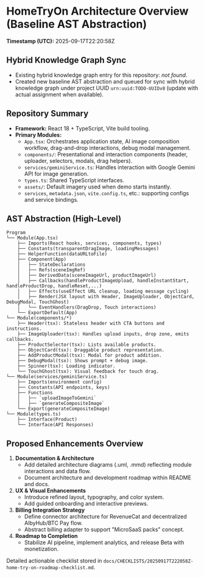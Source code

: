# HomeTryOn Architecture Overview (Baseline AST Abstraction)

**Timestamp (UTC):** 2025-09-17T22:20:58Z

## Hybrid Knowledge Graph Sync
- Existing hybrid knowledge graph entry for this repository: _not found_.
- Created new baseline AST abstraction and queued for sync with hybrid knowledge graph under project UUID `urn:uuid:TODO-UUIDv8` (update with actual assignment when available).

## Repository Summary
- **Framework:** React 18 + TypeScript, Vite build tooling.
- **Primary Modules:**
  - `App.tsx`: Orchestrates application state, AI image composition workflow, drag-and-drop interactions, debug modal management.
  - `components/`: Presentational and interaction components (header, uploader, selectors, modals, drag helpers).
  - `services/geminiService.ts`: Handles interaction with Google Gemini API for image generation.
  - `types.ts`: Shared TypeScript interfaces.
  - `assets/`: Default imagery used when demo starts instantly.
  - `services`, `metadata.json`, `vite.config.ts`, etc.: supporting configs and service bindings.

## AST Abstraction (High-Level)
```
Program
└── Module(App.tsx)
    ├── Imports(React hooks, services, components, types)
    ├── Constants(transparentDragImage, loadingMessages)
    ├── HelperFunction(dataURLtoFile)
    ├── Component(App)
    │   ├── StateDeclarations
    │   ├── Refs(sceneImgRef)
    │   ├── DerivedData(sceneImageUrl, productImageUrl)
    │   ├── Callbacks(handleProductImageUpload, handleInstantStart, handleProductDrop, handleReset,...)
    │   ├── Effects(useEffect URL cleanup, loading message cycling)
    │   ├── Render(JSX layout with Header, ImageUploader, ObjectCard, DebugModal, TouchGhost)
    │   └── EventHandlers(DragDrop, Touch interactions)
    └── ExportDefault(App)
└── Module(components/*)
    ├── Header(tsx): Stateless header with CTA buttons and instructions.
    ├── ImageUploader(tsx): Handles upload inputs, drop zone, emits callbacks.
    ├── ProductSelector(tsx): Lists available products.
    ├── ObjectCard(tsx): Draggable product representation.
    ├── AddProductModal(tsx): Modal for product addition.
    ├── DebugModal(tsx): Shows prompt + debug image.
    ├── Spinner(tsx): Loading indicator.
    └── TouchGhost(tsx): Visual feedback for touch drag.
└── Module(services/geminiService.ts)
    ├── Imports(environment config)
    ├── Constants(API endpoints, keys)
    ├── Functions
    │   ├── `uploadImageToGemini`
    │   ├── `generateCompositeImage`
    └── Export(generateCompositeImage)
└── Module(types.ts)
    ├── Interface(Product)
    └── Interface(API Responses)
```

## Proposed Enhancements Overview
1. **Documentation & Architecture**
   - Add detailed architecture diagrams (.uml, .mmd) reflecting module interactions and data flow.
   - Document architecture and development roadmap within README and docs.
2. **UX & Visual Enhancements**
   - Introduce refined layout, typography, and color system.
   - Add guided onboarding and interactive previews.
3. **Billing Integration Strategy**
   - Define connector architecture for RevenueCat and decentralized AlbyHub/BTC Pay flow.
   - Abstract billing adapter to support "MicroSaaS packs" concept.
4. **Roadmap to Completion**
   - Stabilize AI pipeline, implement analytics, and release Beta with monetization.

Detailed actionable checklist stored in `docs/CHECKLISTS/20250917T222058Z-home-try-on-roadmap-checklist.md`.

